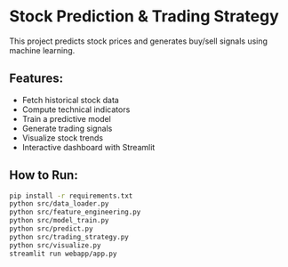 # Stock Prediction & Trading Strategy

This project predicts stock prices and generates buy/sell signals using machine learning.

## Features:
- Fetch historical stock data
- Compute technical indicators
- Train a predictive model
- Generate trading signals
- Visualize stock trends
- Interactive dashboard with Streamlit

## How to Run:
```bash
pip install -r requirements.txt
python src/data_loader.py
python src/feature_engineering.py
python src/model_train.py
python src/predict.py
python src/trading_strategy.py
python src/visualize.py
streamlit run webapp/app.py
